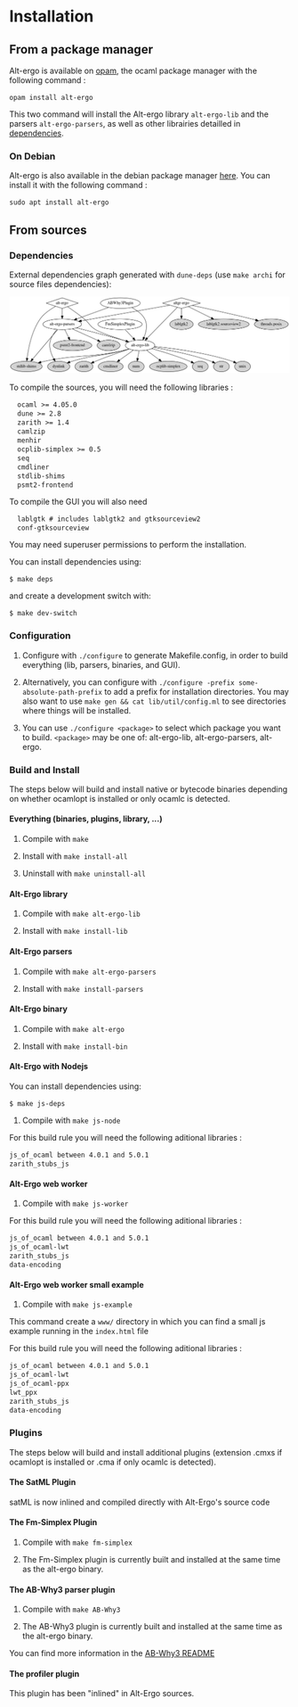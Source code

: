 # Installation

## From a package manager

Alt-ergo is available on [opam], the ocaml package manager with the following command :
```
opam install alt-ergo
```

This two command will install the Alt-ergo library `alt-ergo-lib` and the parsers `alt-ergo-parsers`, as well as other librairies detailled in [dependencies](#dependencies).

### On Debian

Alt-ergo is also available in the debian package manager [here]. You can install it with the following command :

```
sudo apt install alt-ergo
```

## From sources

### Dependencies

External dependencies graph generated with `dune-deps` (use `make archi` for source files dependencies):

![](deps.png)

To compile the sources, you will need the following libraries :
```
  ocaml >= 4.05.0
  dune >= 2.8
  zarith >= 1.4
  camlzip
  menhir
  ocplib-simplex >= 0.5
  seq
  cmdliner
  stdlib-shims
  psmt2-frontend
```

To compile the GUI you will also need
```
  lablgtk # includes lablgtk2 and gtksourceview2
  conf-gtksourceview
```
You may need superuser permissions to perform the installation.

You can install dependencies using:

```
$ make deps
```

and create a development switch with:

```
$ make dev-switch
```

### Configuration

  1. Configure with `./configure` to generate Makefile.config,
  in order to build everything (lib, parsers, binaries, and GUI).

  2. Alternatively, you can configure with `./configure -prefix
  some-absolute-path-prefix` to add a prefix for installation
  directories. You may also want to use `make gen && cat lib/util/config.ml`
  to see directories where things will be installed.

  3. You can use `./configure <package>` to select which package you
  want to build. `<package>` may be one of: alt-ergo-lib, alt-ergo-parsers,
  alt-ergo.

### Build and Install

The steps below will build and install native or bytecode binaries
depending on whether ocamlopt is installed or only ocamlc is detected.

#### Everything (binaries, plugins, library, ...)

  1. Compile with `make`

  2. Install with `make install-all`

  3. Uninstall with `make uninstall-all`

#### Alt-Ergo library

  1. Compile with `make alt-ergo-lib`

  2. Install with `make install-lib`

#### Alt-Ergo parsers

  1. Compile with `make alt-ergo-parsers`

  2. Install with `make install-parsers`

#### Alt-Ergo binary

  1. Compile with `make alt-ergo`

  2. Install with `make install-bin`

#### Alt-Ergo with Nodejs

You can install dependencies using:

```
$ make js-deps
```

  1. Compile with `make js-node`

For this build rule you will need the following aditional libraries :
```
js_of_ocaml between 4.0.1 and 5.0.1
zarith_stubs_js
```

#### Alt-Ergo web worker

  1. Compile with `make js-worker`

For this build rule you will need the following aditional libraries :
```
js_of_ocaml between 4.0.1 and 5.0.1
js_of_ocaml-lwt
zarith_stubs_js
data-encoding
```

#### Alt-Ergo web worker small example

  1. Compile with `make js-example`

This command create a `www/` directory in which you can find a small js example running in the `index.html` file

For this build rule you will need the following aditional libraries :
```
js_of_ocaml between 4.0.1 and 5.0.1
js_of_ocaml-lwt
js_of_ocaml-ppx
lwt_ppx
zarith_stubs_js
data-encoding
```

### Plugins

The steps below will build and install additional plugins (extension
.cmxs if ocamlopt is installed or .cma if only ocamlc is detected).

#### The SatML Plugin

 satML is now inlined and compiled directly with Alt-Ergo's source code

#### The Fm-Simplex Plugin

  1. Compile with `make fm-simplex`

  2. The Fm-Simplex plugin is currently built and installed
  at the same time as the alt-ergo binary.

#### The AB-Why3 parser plugin

  1. Compile with `make AB-Why3`

  2. The AB-Why3 plugin is currently built and installed
  at the same time as the alt-ergo binary.

You can find more information in the [AB-Why3 README]

#### The profiler plugin

This plugin has been "inlined" in Alt-Ergo sources.


[AB-Why3 README]: ../Plugins/ab_why3.md
[opam]:  https://opam.ocaml.org/
[here]: https://packages.debian.org/buster/alt-ergo
